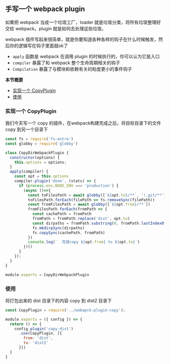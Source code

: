 ## 手写一个 webpack plugin

如果把 webpack 当成一个垃圾工厂，loader 就是垃圾分类，将所有垃圾整理好交给 webpack。plugin 就是如何去处理这些垃圾。

webpack 插件写起来很简单，就是你要知道各种各样的钩子在什么时候触发，然后你的逻辑写在钩子里面就ok了

- `apply` 函数是 webpack 在调用 plugin 的时候执行的，你可以认为它是入口
- `compiler` 暴露了和 webpack 整个生命周期相关的钩子
- `Compilation` 暴露了与模块和依赖有关的粒度更小的事件钩子

**本节概要**

- <a href="#8_1">实现一个 CopyPlugin</a>
- <a href="#8_2">使用</a>

### <a name="8_1">实现一个 CopyPlugin</a>

我们今天写一个 copy 的插件，在webpack构建完成之后，将目标目录下的文件 copy 到另一个目录下

```js
const fs = require('fs-extra')
const globby = require('globby')

class CopyDirWebpackPlugin {
  constructor(options) {
    this.options = options;
  }
  apply(compiler) {
    const opt = this.options
    compiler.plugin('done', (stats) => {
      if (process.env.NODE_ENV === 'production') {
        (async ()=>{
          const toFilesPath = await globby([`${opt.to}/**`, '!.git/**'])
          toFilesPath.forEach(filePath => fs.removeSync(filePath))
          const fromFilesPath = await globby([`${opt.from}/**`])
          fromFilesPath.forEach(fromPath => {
            const cachePath = fromPath
            fromPath = fromPath.replace('dist', opt.to)
            const dirpaths = fromPath.substring(0, fromPath.lastIndexOf('/'))
            fs.mkdirpSync(dirpaths)
            fs.copySync(cachePath, fromPath)
          })
          console.log(`  完成copy ${opt.from} to ${opt.to}`)
        })()
      }
    });
  }
}

module.exports = CopyDirWebpackPlugin
```

### <a name="8_2">使用</a>

将打包出来的 dist 目录下的内容 copy 到 dist2 目录下

```js
const CopyPlugin = require('../webapck-plugin-copy');

module.exports = ({ config }) => {
  return () => {
    config.plugin('copy-dist')
      .use(CopyPlugin, [{
        from: 'dist',
        to: 'dist2'
      }])
  }
}
```


